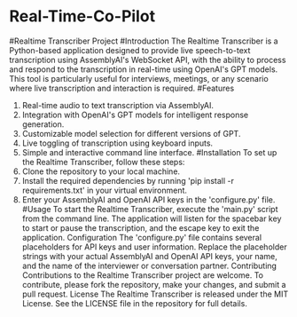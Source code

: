 # Real-Time-Co-Pilot
#Realtime Transcriber Project
#Introduction
The Realtime Transcriber is a Python-based application designed to provide live speech-to-text transcription using AssemblyAI's WebSocket API, with the ability to process and respond to the transcription in real-time using OpenAI's GPT models. This tool is particularly useful for interviews, meetings, or any scenario where live transcription and interaction is required.
#Features
1. Real-time audio to text transcription via AssemblyAI.
2. Integration with OpenAI's GPT models for intelligent response generation.
3. Customizable model selection for different versions of GPT.
4. Live toggling of transcription using keyboard inputs.
5. Simple and interactive command line interface.
#Installation
To set up the Realtime Transcriber, follow these steps:
1. Clone the repository to your local machine.
2. Install the required dependencies by running 'pip install -r requirements.txt' in your virtual environment.
3. Enter your AssemblyAI and OpenAI API keys in the 'configure.py' file.
#Usage
To start the Realtime Transcriber, execute the 'main.py' script from the command line. The application will listen for the spacebar key to start or pause the transcription, and the escape key to exit the application.
Configuration
The 'configure.py' file contains several placeholders for API keys and user information. Replace the placeholder strings with your actual AssemblyAI and OpenAI API keys, your name, and the name of the interviewer or conversation partner.
Contributing
Contributions to the Realtime Transcriber project are welcome. To contribute, please fork the repository, make your changes, and submit a pull request.
License
The Realtime Transcriber is released under the MIT License. See the LICENSE file in the repository for full details.
